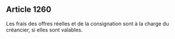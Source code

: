 Article 1260
----
Les frais des offres réelles et de la consignation sont à la charge du
créancier, si elles sont valables.
